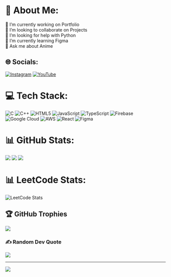 # 💫 About Me:
🔭 I’m currently working on Portfolio<br>👯 I’m looking to collaborate on Projects<br>🤝 I’m looking for help with Python<br>🌱 I’m currently learning Figma<br>💬 Ask me about Anime<br>


## 🌐 Socials:
[![Instagram](https://img.shields.io/badge/Instagram-%23E4405F.svg?logo=Instagram&logoColor=white)](https://instagram.com/aswinprabu_siva) [![YouTube](https://img.shields.io/badge/YouTube-%23FF0000.svg?logo=YouTube&logoColor=white)](https://youtube.com/@UCjRnAzbSmzyMJWQ5wqdn4MQ) 

# 💻 Tech Stack:
![C](https://img.shields.io/badge/c-%2300599C.svg?style=for-the-badge&logo=c&logoColor=white) ![C++](https://img.shields.io/badge/c++-%2300599C.svg?style=for-the-badge&logo=c%2B%2B&logoColor=white) ![HTML5](https://img.shields.io/badge/html5-%23E34F26.svg?style=for-the-badge&logo=html5&logoColor=white) ![JavaScript](https://img.shields.io/badge/javascript-%23323330.svg?style=for-the-badge&logo=javascript&logoColor=%23F7DF1E) ![TypeScript](https://img.shields.io/badge/typescript-%23007ACC.svg?style=for-the-badge&logo=typescript&logoColor=white) ![Firebase](https://img.shields.io/badge/firebase-%23039BE5.svg?style=for-the-badge&logo=firebase) ![Google Cloud](https://img.shields.io/badge/GoogleCloud-%234285F4.svg?style=for-the-badge&logo=google-cloud&logoColor=white) ![AWS](https://img.shields.io/badge/AWS-%23FF9900.svg?style=for-the-badge&logo=amazon-aws&logoColor=white) ![React](https://img.shields.io/badge/react-%2320232a.svg?style=for-the-badge&logo=react&logoColor=%2361DAFB) ![Figma](https://img.shields.io/badge/figma-%23F24E1E.svg?style=for-the-badge&logo=figma&logoColor=white)
# 📊 GitHub Stats:
![](https://github-readme-stats.vercel.app/api?username=ASWINPRABUSIVA&theme=dark&hide_border=true&include_all_commits=true&count_private=true)
![](https://github-readme-stats.vercel.app/api/top-langs/?username=ASWINPRABUSIVA&theme=dark&hide_border=true&include_all_commits=true&count_private=true&layout=compact)
![](https://github-readme-streak-stats.herokuapp.com/?user=ASWINPRABUSIVA&theme=dark&hide_border=false)

# 📊 LeetCode Stats:
![LeetCode Stats](https://leetcard.jacoblin.cool/22CSR028_ASWIN?theme=dark&font=Basic&hide_border=true)

## 🏆 GitHub Trophies
![](https://github-profile-trophy.vercel.app/?username=ASWINPRABUSIVA&theme=radical&no-frame=false&no-bg=false&margin-w=4)

### ✍️ Random Dev Quote
![](https://quotes-github-readme.vercel.app/api?type=horizontal&theme=light)

---
[![](https://visitcount.itsvg.in/api?id=ASWINPRABUSIVA&label=Profile%20Views&color=3&icon=5&pretty=true)](https://visitcount.itsvg.in)

<!-- Proudly created with GPRM ( https://gprm.itsvg.in ) -->
